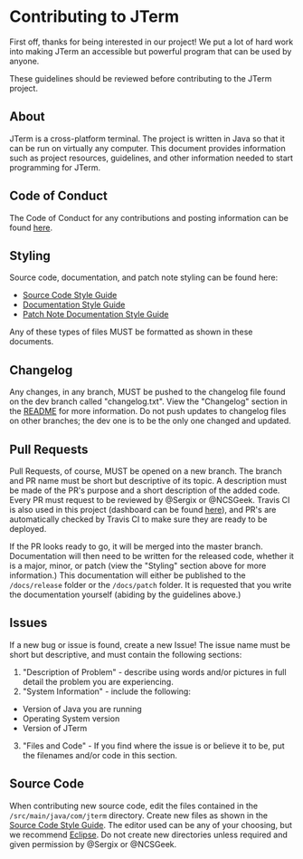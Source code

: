 # Contributing to JTerm
First off, thanks for being interested in our project! We put a lot of hard work into making JTerm an accessible but powerful program that can be used by anyone.  

These guidelines should be reviewed before contributing to the JTerm project.

## About
JTerm is a cross-platform terminal. The project is written in Java so that it can be run on virtually any computer. This document provides information such as project resources, guidelines, and other information needed to start programming for JTerm.

## Code of Conduct
The Code of Conduct for any contributions and posting information can be found [here](/CODE_OF_CONDUCT.md).

## Styling
Source code, documentation, and patch note styling can be found here:  
- [Source Code Style Guide](https://github.com/Sergix/JTerm/blob/master/docs/SourceStyleGuide.md)
- [Documentation Style Guide](https://github.com/Sergix/JTerm/blob/master/docs/DocStyleGuide.md)
- [Patch Note Documentation Style Guide](https://github.com/Sergix/JTerm/blob/master/docs/PatchDocStyleGuide.md)

Any of these types of files MUST be formatted as shown in these documents.

## Changelog
Any changes, in any branch, MUST be pushed to the changelog file found on the dev branch called "changelog.txt". View the "Changelog" section in the [README](/README.md) for more information. Do not push updates to changelog files on other branches; the dev one is to be the only one changed and updated.

## Pull Requests
Pull Requests, of course, MUST be opened on a new branch. The branch and PR name must be short but descriptive of its topic. A description must be made of the PR's purpose and a short description of the added code. Every PR must request to be reviewed by @Sergix or @NCSGeek. Travis CI is also used in this project (dashboard can be found [here](https://travis-ci.org/Sergix/JTerm)), and PR's are automatically checked by Travis CI to make sure they are ready to be deployed.  

If the PR looks ready to go, it will be merged into the master branch. Documentation will then need to be written for the released code, whether it is a major, minor, or patch (view the "Styling" section above for more information.) This documentation will either be published to the `/docs/release` folder or the `/docs/patch` folder. It is requested that you write the documentation yourself (abiding by the guidelines above.)

## Issues
If a new bug or issue is found, create a new Issue! The issue name must be short but descriptive, and must contain the following sections:
1. "Description of Problem" - describe using words and/or pictures in full detail the problem you are experiencing.
2. "System Information" - include the following:
  - Version of Java you are running
  - Operating System version
  - Version of JTerm
3. "Files and Code" - If you find where the issue is or believe it to be, put the filenames and/or code in this section.

## Source Code
When contributing new source code, edit the files contained in the `/src/main/java/com/jterm` directory. Create new files as shown in the [Source Code Style Guide](https://github.com/Sergix/JTerm/blob/master/docs/DocStyleGuide.md). The editor used can be any of your choosing, but we recommend [Eclipse](http://www.eclipse.org/). Do not create new directories unless required and given permission by @Sergix or @NCSGeek.
